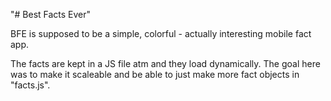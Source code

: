 "# Best Facts Ever" 

BFE is supposed to be a simple, colorful - actually interesting mobile fact app.

The facts are kept in a JS file atm and they load dynamically. The goal here was to make it scaleable and be able to just make more fact objects in "facts.js".
